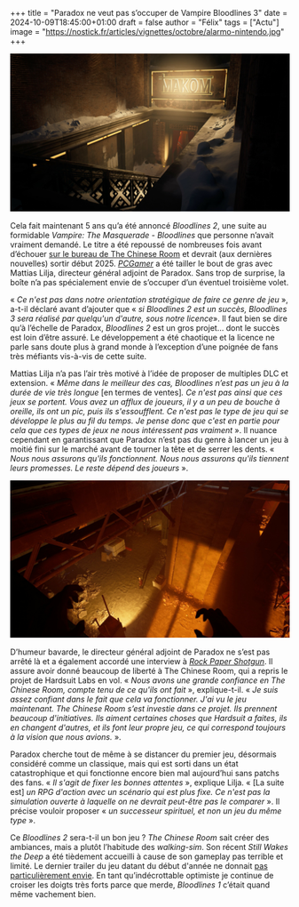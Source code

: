 +++
title = "Paradox ne veut pas s’occuper de Vampire Bloodlines 3"
date = 2024-10-09T18:45:00+01:00
draft = false
author = "Félix"
tags = ["Actu"]
image = "https://nostick.fr/articles/vignettes/octobre/alarmo-nintendo.jpg"
+++

![Vampire: The Masquerade - Bloodlines 2](vtmb2.jpg "") 

Cela fait maintenant 5 ans qu’a été annoncé *‌Bloodlines 2*, une suite au formidable *Vampire: The Masquerade - Bloodlines* que personne n’avait vraiment demandé. Le titre a été repoussé de nombreuses fois avant d’échouer [sur le bureau de The Chinese Room](https://nostickreloaded.substack.com/i/136870327/vampire-bloodlines-arrivera-a-pied-par-la-chine) et devrait (aux dernières nouvelles) sortir début 2025. *[PCGamer](https://www.pcgamer.com/games/rpg/paradox-wants-to-get-out-of-the-rpg-business-if-bloodlines-2-god-willing-is-successful-bloodlines-3-will-be-done-by-someone-else/)* a été tailler le bout de gras avec Mattias Lilja, directeur général adjoint de Paradox. Sans trop de surprise, la boîte n’a pas spécialement envie de s’occuper d’un éventuel troisième volet.

« *Ce n'est pas dans notre orientation stratégique de faire ce genre de jeu* », a-t-il déclaré avant d’ajouter que « *si Bloodlines 2 est un succès, Bloodlines 3 sera réalisé par quelqu'un d'autre, sous notre licence*». Il faut bien se dire qu’à l’échelle de Paradox, *Bloodlines 2* est un gros projet… dont le succès est loin d’être assuré. Le développement a été chaotique et la licence ne parle sans doute plus à grand monde à l’exception d’une poignée de fans très méfiants vis-à-vis de cette suite.

Mattias Lilja n’a pas l’air très motivé à l’idée de proposer de multiples DLC et extension. « *Même dans le meilleur des cas, Bloodlines n’est pas un jeu à la durée de vie très longue* [en termes de ventes]*. Ce n'est pas ainsi que ces jeux se portent. Vous avez un afflux de joueurs, il y a un peu de bouche à oreille, ils ont un pic, puis ils s'essoufflent. Ce n'est pas le type de jeu qui se développe le plus au fil du temps. Je pense donc que c'est en partie pour cela que ces types de jeux ne nous intéressent pas vraiment* ». Il nuance cependant en garantissant que Paradox n’est pas du genre à lancer un jeu à moitié fini sur le marché avant de tourner la tête et de serrer les dents. « *Nous nous assurons qu'ils fonctionnent. Nous nous assurons qu'ils tiennent leurs promesses. Le reste dépend des joueurs* ».

![Vampire: The Masquerade - Bloodlines 2](vtmb22.jpg "")

D’humeur bavarde, le directeur général adjoint de Paradox ne s’est pas arrêté là et a également accordé une interview à *[Rock Paper Shotgun](https://www.rockpapershotgun.com/bloodlines-2-is-more-spiritual-successor-than-sequel-to-a-a-competently-good-game-by-2004-standards-say-paradox)*. Il assure avoir donné beaucoup de liberté à The Chinese Room, qui a repris le projet de Hardsuit Labs en vol. « *Nous avons une grande confiance en The Chinese Room, compte tenu de ce qu'ils ont fait* », explique-t-il. « *Je suis assez confiant dans le fait que cela va fonctionner. J'ai vu le jeu maintenant. The Chinese Room s’est investie dans ce projet. Ils prennent beaucoup d'initiatives. Ils aiment certaines choses que Hardsuit a faites, ils en changent d'autres, et ils font leur propre jeu, ce qui correspond toujours à la vision que nous avions.* ».

Paradox cherche tout de même à se distancer du premier jeu, désormais considéré comme un classique, mais qui est sorti dans un état catastrophique et qui fonctionne encore bien mal aujourd’hui sans patchs des fans. « *Il s'agit de fixer les bonnes attentes* », explique Lilja. « [La suite est] *un RPG d'action avec un scénario qui est plus fixe. Ce n'est pas la simulation ouverte à laquelle on ne devrait peut-être pas le comparer* ». Il précise vouloir proposer « *un successeur spirituel, et non un jeu du même type* ».

Ce *Bloodlines 2* sera-t-il un bon jeu ? *The Chinese Room* sait créer des ambiances, mais a plutôt l’habitude des *walking-sim*. Son récent *Still Wakes the Deep* a été tièdement accueilli à cause de son gameplay pas terrible et limité. Le dernier trailer du jeu datant du début d'année ne donnait [pas particulièrement envie](https://www.youtube.com/watch?v=ja1rtSS4YlI). En tant qu’indécrottable optimiste je continue de croiser les doigts très forts parce que merde, *Bloodlines 1* c’était quand même vachement bien.